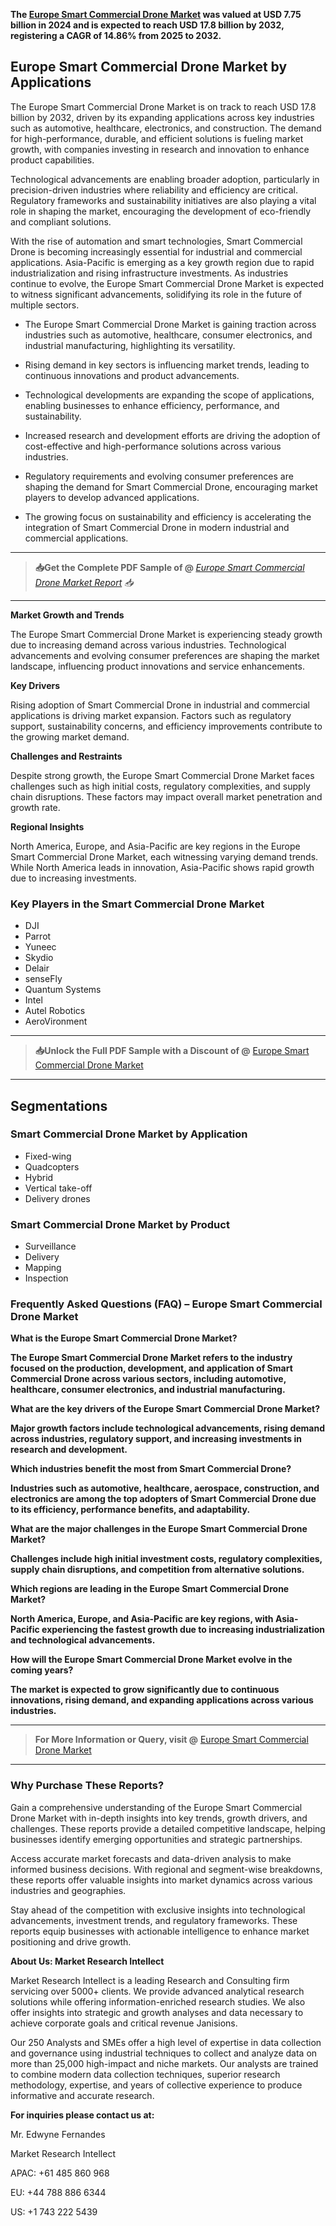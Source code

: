<p><strong>The <a href="https://www.marketresearchintellect.com/download-sample/?rid=355433&amp;utm_source=Pulse-April-Europe&amp;utm_medium=852">Europe Smart Commercial Drone Market</a> was valued at USD 7.75 billion in 2024 and is expected to reach USD 17.8 billion by 2032, registering a CAGR of 14.86% from 2025 to 2032.</strong></p><h2>Europe Smart Commercial Drone Market by Applications&nbsp;</h2><p><p>The Europe Smart Commercial Drone Market is on track to reach USD 17.8 billion by 2032, driven by its expanding applications across key industries such as automotive, healthcare, electronics, and construction. The demand for high-performance, durable, and efficient solutions is fueling market growth, with companies investing in research and innovation to enhance product capabilities.</p><p>Technological advancements are enabling broader adoption, particularly in precision-driven industries where reliability and efficiency are critical. Regulatory frameworks and sustainability initiatives are also playing a vital role in shaping the market, encouraging the development of eco-friendly and compliant solutions.</p><p>With the rise of automation and smart technologies, Smart Commercial Drone is becoming increasingly essential for industrial and commercial applications. Asia-Pacific is emerging as a key growth region due to rapid industrialization and rising infrastructure investments. As industries continue to evolve, the Europe Smart Commercial Drone Market is expected to witness significant advancements, solidifying its role in the future of multiple sectors.</p></p><ul><li><p>The Europe Smart Commercial Drone Market is gaining traction across industries such as automotive, healthcare, consumer electronics, and industrial manufacturing, highlighting its versatility.</p></li><li><p>Rising demand in key sectors is influencing market trends, leading to continuous innovations and product advancements.</p></li><li><p>Technological developments are expanding the scope of applications, enabling businesses to enhance efficiency, performance, and sustainability.</p></li><li><p>Increased research and development efforts are driving the adoption of cost-effective and high-performance solutions across various industries.</p></li><li><p>Regulatory requirements and evolving consumer preferences are shaping the demand for Smart Commercial Drone, encouraging market players to develop advanced applications.</p></li><li><p>The growing focus on sustainability and efficiency is accelerating the integration of Smart Commercial Drone in modern industrial and commercial applications.</p></li></ul><hr /><blockquote><p><strong><span class="font-[700]">📥Get the Complete PDF Sample of @ </span></strong><em><span class="font-[700]"><a href="https://www.marketresearchintellect.com/download-sample/?rid=355433&amp;utm_source=Pulse-April-Europe&amp;utm_medium=852" target="_blank" data-tracking-control-name="article-ssr-frontend-pulse_little-text-block" data-tracking-will-navigate="" data-test-link="">Europe Smart Commercial Drone Market Report</a>&nbsp;📥</span></em></p></blockquote><hr /><p class="" data-start="77" data-end="360"><strong data-start="77" data-end="105">Market Growth and Trends</strong></p><p class="" data-start="77" data-end="360">The Europe Smart Commercial Drone Market is experiencing steady growth due to increasing demand across various industries. Technological advancements and evolving consumer preferences are shaping the market landscape, influencing product innovations and service enhancements.</p><p class="" data-start="362" data-end="606"><strong data-start="362" data-end="377">Key Drivers</strong></p><p class="" data-start="362" data-end="606">Rising adoption of Smart Commercial Drone in industrial and commercial applications is driving market expansion. Factors such as regulatory support, sustainability concerns, and efficiency improvements contribute to the growing market demand.</p><p class="" data-start="608" data-end="849"><strong data-start="608" data-end="637">Challenges and Restraints</strong></p><p class="" data-start="608" data-end="849">Despite strong growth, the Europe Smart Commercial Drone Market faces challenges such as high initial costs, regulatory complexities, and supply chain disruptions. These factors may impact overall market penetration and growth rate.</p><p class="" data-start="851" data-end="1095"><strong data-start="851" data-end="872">Regional Insights</strong></p><p class="" data-start="851" data-end="1095">North America, Europe, and Asia-Pacific are key regions in the Europe Smart Commercial Drone Market, each witnessing varying demand trends. While North America leads in innovation, Asia-Pacific shows rapid growth due to increasing investments.</p><p><h3>Key Players in the Smart Commercial Drone Market </h3><ul><li>DJI</li><li> Parrot</li><li> Yuneec</li><li> Skydio</li><li> Delair</li><li> senseFly</li><li> Quantum Systems</li><li> Intel</li><li> Autel Robotics</li><li> AeroVironment</li></ul></p><hr /><blockquote><p><strong>📥Unlock the Full PDF Sample with a Discount of @</strong> <a href="https://www.marketresearchintellect.com/ask-for-discount/?rid=355433&amp;utm_source=Pulse-April-Europe&amp;utm_medium=852">Europe Smart Commercial Drone Market</a></p></blockquote><hr /><p><h2>Segmentations</h2><h3>Smart Commercial Drone Market by Application</h3><ul><li>Fixed-wing</li><li> Quadcopters</li><li> Hybrid</li><li> Vertical take-off</li><li> Delivery drones</li></ul><h3>Smart Commercial Drone Market by Product</h3><ul><li>Surveillance</li><li> Delivery</li><li> Mapping</li><li> Inspection</li></ul></p><h3><strong>Frequently Asked Questions (FAQ) &ndash; Europe Smart Commercial Drone Market</strong></h3><p><strong>What is the Europe Smart Commercial Drone Market?</strong></p><p><strong>The Europe Smart Commercial Drone Market refers to the industry focused on the production, development, and application of Smart Commercial Drone across various sectors, including automotive, healthcare, consumer electronics, and industrial manufacturing.</strong></p><p><strong>What are the key drivers of the Europe Smart Commercial Drone Market?</strong></p><p><strong>Major growth factors include technological advancements, rising demand across industries, regulatory support, and increasing investments in research and development.</strong></p><p><strong>Which industries benefit the most from Smart Commercial Drone?</strong></p><p><strong>Industries such as automotive, healthcare, aerospace, construction, and electronics are among the top adopters of Smart Commercial Drone due to its efficiency, performance benefits, and adaptability.</strong></p><p><strong>What are the major challenges in the Europe Smart Commercial Drone Market?</strong></p><p><strong>Challenges include high initial investment costs, regulatory complexities, supply chain disruptions, and competition from alternative solutions.</strong></p><p><strong>Which regions are leading in the Europe Smart Commercial Drone Market?</strong></p><p><strong>North America, Europe, and Asia-Pacific are key regions, with Asia-Pacific experiencing the fastest growth due to increasing industrialization and technological advancements.</strong></p><p><strong>How will the Europe Smart Commercial Drone Market evolve in the coming years?</strong></p><p><strong>The market is expected to grow significantly due to continuous innovations, rising demand, and expanding applications across various industries.</strong></p><hr /><blockquote><p><span class="font-[700]"><strong>For More Information or Query, visit&nbsp;@</strong>&nbsp;</span><span class="font-[700]"><a href="https://www.marketresearchintellect.com/product/global-smart-commercial-drone-market-size-and-forecast/?utm_source=Linkedin&utm_medium=852" target="_blank" data-tracking-control-name="article-ssr-frontend-pulse_little-text-block" data-tracking-will-navigate="" data-test-link="">Europe Smart Commercial Drone Market</a></span></p></blockquote><hr /><h3><strong data-start="0" data-end="31">Why Purchase These Reports?</strong></h3><p class="" data-start="35" data-end="297">Gain a comprehensive understanding of the Europe Smart Commercial Drone Market with in-depth insights into key trends, growth drivers, and challenges. These reports provide a detailed competitive landscape, helping businesses identify emerging opportunities and strategic partnerships.</p><p class="" data-start="299" data-end="540">Access accurate market forecasts and data-driven analysis to make informed business decisions. With regional and segment-wise breakdowns, these reports offer valuable insights into market dynamics across various industries and geographies.</p><p class="" data-start="542" data-end="784">Stay ahead of the competition with exclusive insights into technological advancements, investment trends, and regulatory frameworks. These reports equip businesses with actionable intelligence to enhance market positioning and drive growth.</p><p><strong><span class="font-[700]">About Us: Market Research Intellect</span></strong></p><p><span class="">Market Research Intellect is a leading Research and Consulting firm servicing over 5000+ clients. We provide advanced analytical research solutions while offering information-enriched research studies.&nbsp;</span>We also offer insights into strategic and growth analyses and data necessary to achieve corporate goals and critical revenue Janisions.</p><p><span class="">Our 250 Analysts and SMEs offer a high level of expertise in data collection and governance using industrial techniques to collect and analyze data on more than 25,000 high-impact and niche markets. Our analysts are trained to combine modern data collection techniques, superior research methodology, expertise, and years of collective experience to produce informative and accurate research.</span></p><p><strong>For inquiries please contact us at:</strong></p><p>Mr. Edwyne Fernandes</p><p>Market Research Intellect</p><p>APAC: +61 485 860 968</p><p>EU: +44 788 886 6344</p><p>US: +1 743 222 5439</p>